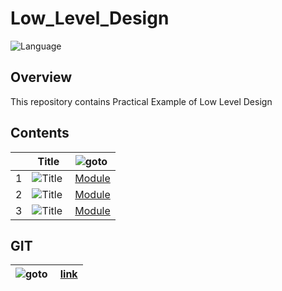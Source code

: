 # Low_Level_Design


![Language](https://img.shields.io/badge/LowLevelDesign-orange)&nbsp;

## Overview

This repository contains Practical Example of Low Level Design

## Contents


|              | Title|![goto](https://img.shields.io/badge/Go%20to-Module-lime)&nbsp;|
| ----- | ------------- | --------- | 
| 1  |![Title](https://img.shields.io/badge/ParkingLot-grey)&nbsp;|[Module](https://github.com/vipultyagi07/Low_Level_Design/tree/main/ParkingLot)
| 2  |![Title](https://img.shields.io/badge/FlipkartNotifyMe-grey)&nbsp;|[Module](https://github.com/vipultyagi07/Low_Level_Design/tree/main/Z_FlipkartNotifyMe)
| 3  |![Title](https://img.shields.io/badge/PizzaSelectionSystemProject-grey)&nbsp;|[Module](https://github.com/vipultyagi07/Low_Level_Design/tree/main/Z_PizzaSelectionSystemProject)


## GIT
 |![goto](https://img.shields.io/badge/Git%20Hub-Commands-orange)&nbsp;| [link](https://github.com/vipultyagi07/Low_Level_Design/blob/main/Zzzzz/README.md)|
 | ------------- | --------- | 

  
